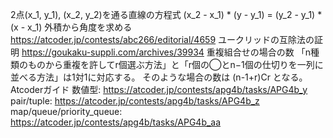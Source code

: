 2点(x_1, y_1), (x_2, y_2)を通る直線の方程式
    (x_2 - x_1) * (y - y_1) = (y_2 - y_1) * (x - x_1)
外積から角度を求める
    https://atcoder.jp/contests/abc266/editorial/4659
ユークリッドの互除法の証明
    https://goukaku-suppli.com/archives/39934
重複組合せの場合の数
    「n種類のものから重複を許してr個選ぶ方法」と「r個の◯とn−1個の仕切りを一列に並べる方法」は1対1に対応する。
    そのような場合の数は (n-1+r)Cr となる。
Atcoderガイド
    数値型: https://atcoder.jp/contests/apg4b/tasks/APG4b_y
    pair/tuple: https://atcoder.jp/contests/apg4b/tasks/APG4b_z
    map/queue/priority_queue: https://atcoder.jp/contests/apg4b/tasks/APG4b_aa